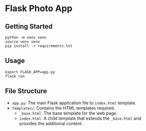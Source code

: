 # Flask Photo App

## Getting Started

```
python -m venv venv
source venv venv
pip install -r requirements.txt
```

## Usage
```
export FLASK_APP=app.py 
flask run
```

## File Structure
- `app.py`: The main Flask application file to `index.html` template.
- `templates/`: Contains the HTML templates required.
  - `_base.html`: The base template for the web page.
  - `index.html`: A child template that extends the `_base.html` and provides the additional content.